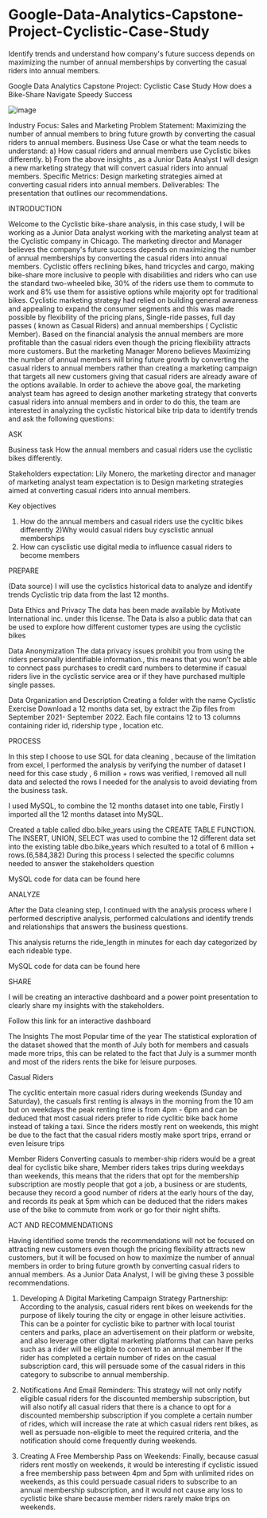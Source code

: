 # Google-Data-Analytics-Capstone-Project-Cyclistic-Case-Study
Identify trends and understand how company's future success depends on maximizing the number of annual memberships by converting the casual riders into annual members.

Google Data Analytics Capstone Project: Cyclistic Case Study
How does a Bike-Share Navigate Speedy Success

 
![image](https://user-images.githubusercontent.com/100621086/201753062-b3dd3ddb-1dca-4dbb-afaf-9e8571d7ee3a.png)



Industry Focus: Sales and Marketing 
Problem Statement: Maximizing the number of annual members to bring future growth by converting the casual riders to annual members.
Business Use Case or what the team needs to understand:
a) How casual riders and annual members use Cyclistic bikes differently.
b) From the above insights , as a Junior Data Analyst I will design a new marketing strategy that will convert casual riders into annual members.
Specific Metrics: Design marketing strategies aimed at converting casual riders into annual members.
Deliverables: The presentation that outlines our recommendations.



INTRODUCTION

Welcome to the Cyclistic bike-share analysis, in this case study, I will be working as a Junior Data analyst working with the marketing analyst team at the Cyclistic company in Chicago. The marketing director and Manager  believes the company's future success depends on maximizing the number of annual memberships by converting the casual riders into annual members.
Cyclistic offers reclining bikes, hand tricycles and cargo, making bike-share more inclusive to people with disabilities and riders who can use the standard two-wheeled bike, 30% of the riders use them to commute to work and 8% use them for assistive options while majority opt for traditional bikes.
Cyclistic marketing strategy had relied on building general awareness and appealing to expand the consumer segments  and this was made possible by flexibility of the pricing plans, Single-ride passes, full day passes (  known as Casual Riders)  and annual memberships  ( Cyclistic Member).
Based on the financial analysis the annual members are more profitable than the casual riders even though the pricing flexibility attracts more customers. But the marketing Manager Moreno believes Maximizing the number of annual members will  bring future growth by converting the casual riders to annual members rather than creating a marketing campaign that targets all new customers giving that casual riders are already aware of the options available.
In order to achieve the above goal, the marketing analyst team has agreed to design another marketing strategy that converts casual riders into annual members and in order to do this, the team are interested in analyzing the cyclistic historical bike trip data to identify trends and ask the following questions:

ASK 

Business task
How the annual members and casual riders use the cyclistic bikes differently.

Stakeholders expectation: Lily Monero, the marketing director and manager of marketing analyst team expectation is to Design marketing strategies aimed at converting casual riders into annual members.

Key objectives
1) How do the annual members and casual riders use the cyclitic bikes differently
2)Why would casual riders buy cysclistic annual memberships
3) How can cysclistic use digital media to influence casual riders to become members



PREPARE

(Data source)
I will use the cyclistics historical data to analyze and identify trends Cyclistic trip data from the last 12 months.

Data Ethics and Privacy 
The data has been made available by Motivate International inc. under this license. 
The Data is also a public data that can be used to explore how different customer types are using the cyclistic bikes
 
Data Anonymization 
The data privacy issues prohibit you from using the riders personally identifiable information., this means that you won’t be able to connect pass purchases to credit card numbers to determine if casual riders live in the cyclistic service area or if they have purchased multiple single passes.

Data Organization and Description
Creating a folder with the name  Cyclistic Exercise
Download a 12 months data set, by extract the Zip files  from September 2021- September 2022.
Each file contains 12 to 13 columns containing rider id, ridership type , location etc.



PROCESS

In this step I choose to use SQL for data cleaning , because of the limitation from excel,  I performed the analysis by verifying the number of dataset I need for this case study , 6 million + rows was verified, I removed all null data and selected the rows I needed for the analysis to avoid deviating from the business task.

I used MySQL, to combine the 12 months dataset into one table,
Firstly I imported all the 12 months dataset into MySQL.  

Created a table called dbo.bike_years using the CREATE TABLE FUNCTION.
The INSERT, UNION, SELECT was used to combine the 12 different data set into the existing table  dbo.bike_years which resulted to a total of 6 million + rows.(6,584,382)
During this process I selected the specific columns needed to answer the stakeholders question
 
 

 
 
MySQL code for data can be found here
 
ANALYZE

After the Data cleaning step, I continued with the analysis process where I performed descriptive analysis, performed calculations and identify trends and relationships that answers the business questions.

This analysis returns the ride_length in minutes for each day categorized by each rideable type.
 
 
 
 
 

 


MySQL code for data can be found here



 
SHARE

I will be creating an interactive dashboard and a power point presentation to clearly share my insights with the stakeholders.
 
Follow this link for an interactive dashboard 

The Insights
The most Popular time of the year
The statistical exploration of the dataset showed that the month of July both for members and casuals made more trips, this can be related to the fact that July is a summer month and most of the riders rents the bike for leisure purposes.


 
 

Casual Riders

The cyclitic entertain more casual riders during weekends (Sunday and Saturday), the casuals first renting is always in the morning from the 10 am but on weekdays the peak renting time is from 4pm - 6pm and can be deduced that most casual riders prefer to ride cyclitic bike back home instead of taking a taxi. Since the riders mostly rent on weekends, this might be due to the fact that the casual riders mostly make sport trips, errand or even leisure trips

 


Member Riders
Converting casuals to member-ship riders would be a great deal for cyclistic bike share, Member riders takes trips  during weekdays than weekends, this means that the  riders that opt for the membership subscription are mostly people that got a job,  a business or are students, because they record a good number  of riders at the early hours of the day, and records its peak at 5pm which can be deduced  that the riders makes use of the bike to commute from work or go for their night shifts. 
 

 
ACT AND RECOMMENDATIONS

Having identified some trends the recommendations will not be focused on attracting new customers even though the pricing flexibility attracts new customers, but it will be focused on how to maximize the number of annual members in order to bring future growth by converting casual riders to annual members. 
As a Junior Data Analyst, I will be giving these 3 possible recommendations.
 
1.	Developing A Digital Marketing Campaign Strategy Partnership: According to the analysis, casual riders rent bikes on weekends for the purpose of likely touring the city or engage in other leisure activities. This can be a pointer for cyclistic bike to partner with local tourist centers and parks, place an advertisement on their platform or website, and also leverage other digital marketing platforms that can have perks such as a rider will be eligible to convert to an annual member If the rider has completed a certain number of rides on the casual subscription card, this will persuade some of the casual riders in this category to subscribe to annual membership.


2.	Notifications And Email Reminders: 
This strategy will not only notify eligible casual riders for the discounted membership subscription, but will also notify all casual riders that there is a chance to opt for a discounted membership subscription if you complete a certain number of rides, which will increase the rate at which casual riders rent bikes, as well as persuade non-eligible to meet the required criteria, and the notification should come frequently during weekends.

3.	Creating A Free Membership Pass on Weekends:
Finally, because casual riders rent mostly on weekends, it would be interesting if cyclistic issued a free membership pass between 4pm and 5pm with unlimited rides on weekends, as this could persuade casual riders to subscribe to an annual membership subscription, and it would not cause any loss to cyclistic bike share because member riders rarely make trips on weekends.
